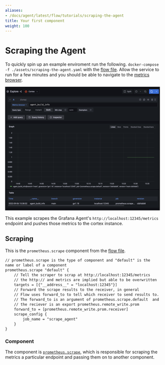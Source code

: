 ```yaml
---
aliases:
- /docs/agent/latest/flow/tutorials/scraping-the-agent
title: Your first component
weight: 100
---
```


# Scraping the Agent

To quickly spin up an example enviroment run the following. `docker-compose -f ./assets/scraping-the-agent.yaml` with the [flow file](./assets/scraping/agent.flow). Allow the service to run for a few minutes and you should be able to navigate to the [metrics browser](http://localhost:3000/explore?orgId=1&left=%5B%22now-1h%22,%22now%22,%22Cortex%22,%7B%22refId%22:%22A%22,%22instant%22:true,%22range%22:true,%22exemplar%22:false,%22expr%22:%22agent_build_info%22%7D%5D). 

![](./assets/agent_build_info.png)

This example scrapes the Grafana Agent's `http://localhost:12345/metrics` endpoint and pushes those metrics to the cortex instance. 



## Scraping

This is the `prometheus.scrape` component from the [flow file](./assets/scraping/agent.flow).

```river
// prometheus.scrape is the type of component and "default" is the name or label of a component
prometheus.scrape "default" {
    // Tell the scraper to scrap at http://localhost:12345/metrics
    // the http:// and metrics are implied but able to be overwritten 
    targets = [{"__address__" = "localhost:12345"}]
    // Forward the scrape results to the receiver, in general 
    // Flow uses forward_to to tell which receiver to send results to. 
    // The forward_to is an argument of prometheus.scrape.default  and 
    // the reciever is an export prometheus.remote_write.prom
    forward_to = [prometheus.remote_write.prom.receiver]
    scrape_config {
        job_name = "scrape_agent"
    }
}
```

### Component

The component is [`prometheus.scrape`](../reference/components/prometheus.scrape.md), which is responsible for scraping the metrics a particular endpoint and passing them on to another component.

